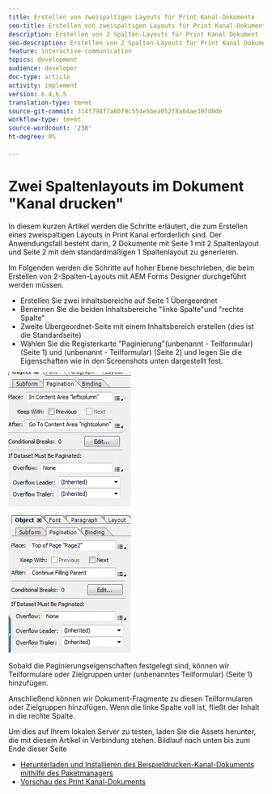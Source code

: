 ```yaml
---
title: Erstellen von zweispaltigen Layouts für Print Kanal-Dokumente
seo-title: Erstellen von zweispaltigen Layouts für Print Kanal-Dokumente
description: Erstellen von 2 Spalten-Layouts für Print Kanal Dokument
seo-description: Erstellen von 2 Spalten-Layouts für Print Kanal Dokument
feature: interactive-communication
topics: development
audience: developer
doc-type: article
activity: implement
version: 6.4,6.5
translation-type: tm+mt
source-git-commit: 314f798f7a80f9c554e5bea052f8a64ae397d0de
workflow-type: tm+mt
source-wordcount: '238'
ht-degree: 0%

---
```



# Zwei Spaltenlayouts im Dokument &quot;Kanal drucken&quot;

In diesem kurzen Artikel werden die Schritte erläutert, die zum Erstellen eines zweispaltigen Layouts in Print Kanal erforderlich sind. Der Anwendungsfall besteht darin, 2 Dokumente mit Seite 1 mit 2 Spaltenlayout und Seite 2 mit dem standardmäßigen 1 Spaltenlayout zu generieren.

Im Folgenden werden die Schritte auf hoher Ebene beschrieben, die beim Erstellen von 2-Spalten-Layouts mit AEM Forms Designer durchgeführt werden müssen.

* Erstellen Sie zwei Inhaltsbereiche auf Seite 1 Übergeordnet
* Benennen Sie die beiden Inhaltsbereiche &quot;linke Spalte&quot;und &quot;rechte Spalte&quot;
* Zweite Übergeordnet-Seite mit einem Inhaltsbereich erstellen (dies ist die Standardseite)
* Wählen Sie die Registerkarte &quot;Paginierung&quot;(unbenannt - Teilformular) (Seite 1) und (unbenannt - Teilformular) (Seite 2) und legen Sie die Eigenschaften wie in den Screenshots unten dargestellt fest.

![page1](assets/untitledsubform_paginationproperties.gif)

![page2](assets/untitled_subformpage2.gif)

Sobald die Paginierungseigenschaften festgelegt sind, können wir Teilformulare oder Zielgruppen unter (unbenanntes Teilformular) (Seite 1) hinzufügen.

Anschließend können wir Dokument-Fragmente zu diesen Teilformularen oder Zielgruppen hinzufügen. Wenn die linke Spalte voll ist, fließt der Inhalt in die rechte Spalte.

Um dies auf Ihrem lokalen Server zu testen, laden Sie die Assets herunter, die mit diesem Artikel in Verbindung stehen. Bildlauf nach unten bis zum Ende dieser Seite

* [Herunterladen und Installieren des Beispieldrucken-Kanal-Dokuments mithilfe des Paketmanagers](assets/print-channel-with-two-column-layout.zip)
* [Vorschau des Print Kanal-Dokuments](http://localhost:4502/content/dam/formsanddocuments/2columnlayout/jcr:content?channel=print&amp;mode=preview&amp;dataRef=service%3A%2F%2FFnDTestData&amp;wcmmode=disabled)
